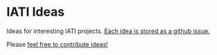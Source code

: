 # IATI Ideas

Ideas for interesting IATI projects. [Each idea is stored as a github issue.](https://github.com/codeforiati/iati-ideas/issues)

Please [feel free to contribute ideas!](https://github.com/codeforiati/iati-ideas/issues/new/choose)
